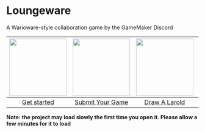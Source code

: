 # Loungeware
A Warioware-style collaboration game by the GameMaker Discord

| <a href="https://github.com/spacebake/Loungeware/wiki"><img src="https://cdn.discordapp.com/attachments/683800414637785149/863748052283293696/unknown.png" height=150></a> | <a href="https://github.com/spacebake/Loungeware/wiki/Submit-Your-Game"><img src="https://cdn.discordapp.com/attachments/683800414637785149/863749982170513408/Git_icon.svg.png" height=150></a> | <a href="https://github.com/spacebake/Loungeware/wiki/Draw-A-Larold"><img src="https://cdn.discordapp.com/attachments/862782323728318529/874769712406470726/largefilled.png" height="150"></a> | <a href="https://discord.gg/gamemaker"><img src="https://cdn.discordapp.com/icons/262834612932182025/a_5d60bcb348caacbfc0161f0738e4297c.webp?size=256" height="150"></a> |
| :--: | :--: | :--: | :--: |
| [Get started](https://github.com/spacebake/Loungeware/wiki) | [Submit Your Game](https://github.com/spacebake/Loungeware/wiki/Submit-Your-Game) | [Draw A Larold](https://github.com/spacebake/Loungeware/wiki/Draw-A-Larold) | [Join the Discord](https://discord.gg/gamemaker) |

**Note: the project may load slowly the first time you open it. Please allow a few minutes for it to load**
